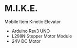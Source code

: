 # M.I.K.E.
Mobile Item Kinetic Elevator

- Arduino Rev3 UNO
- L298N Stepper Motor Module
- 24V DC Motor
